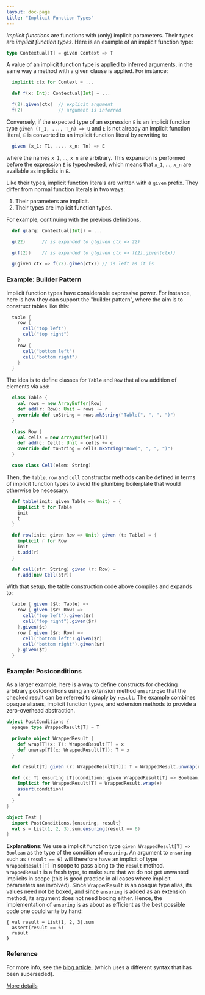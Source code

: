 ```yaml
---
layout: doc-page
title: "Implicit Function Types"
---
```


_Implicit functions_ are functions with (only) implicit parameters.
Their types are _implicit function types_. Here is an example of an implicit function type:
```scala
type Contextual[T] = given Context => T
```
A value of an implicit function type is applied to inferred arguments, in
the same way a method with a given clause is applied. For instance:
```scala
  implicit ctx for Context = ...

  def f(x: Int): Contextual[Int] = ...

  f(2).given(ctx)  // explicit argument
  f(2)             // argument is inferred
```
Conversely, if the expected type of an expression `E` is an implicit function type
`given (T_1, ..., T_n) => U` and `E` is not already an
implicit function literal, `E` is converted to an implicit function literal by rewriting to
```scala
  given (x_1: T1, ..., x_n: Tn) => E
```
where the names `x_1`, ..., `x_n` are arbitrary. This expansion is performed
before the expression `E` is typechecked, which means that `x_1`, ..., `x_n`
are available as implicits in `E`.

Like their types, implicit function literals are written with a `given` prefix. They differ from normal function literals in two ways:

 1. Their parameters are implicit.
 2. Their types are implicit function types.

For example, continuing with the previous definitions,
```scala
  def g(arg: Contextual[Int]) = ...

  g(22)      // is expanded to g(given ctx => 22)

  g(f(2))    // is expanded to g(given ctx => f(2).given(ctx))

  g(given ctx => f(22).given(ctx)) // is left as it is
```
### Example: Builder Pattern

Implicit function types have considerable expressive power. For
instance, here is how they can support the "builder pattern", where
the aim is to construct tables like this:
```scala
  table {
    row {
      cell("top left")
      cell("top right")
    }
    row {
      cell("bottom left")
      cell("bottom right")
    }
  }
```
The idea is to define classes for `Table` and `Row` that allow
addition of elements via `add`:
```scala
  class Table {
    val rows = new ArrayBuffer[Row]
    def add(r: Row): Unit = rows += r
    override def toString = rows.mkString("Table(", ", ", ")")
  }

  class Row {
    val cells = new ArrayBuffer[Cell]
    def add(c: Cell): Unit = cells += c
    override def toString = cells.mkString("Row(", ", ", ")")
  }

  case class Cell(elem: String)
```
Then, the `table`, `row` and `cell` constructor methods can be defined
in terms of implicit function types to avoid the plumbing boilerplate
that would otherwise be necessary.
```scala
  def table(init: given Table => Unit) = {
    implicit t for Table
    init
    t
  }

  def row(init: given Row => Unit) given (t: Table) = {
    implicit r for Row
    init
    t.add(r)
  }

  def cell(str: String) given (r: Row) =
    r.add(new Cell(str))
```
With that setup, the table construction code above compiles and expands to:
```scala
  table { given ($t: Table) =>
    row { given ($r: Row) =>
      cell("top left").given($r)
      cell("top right").given($r)
    }.given($t)
    row { given ($r: Row) =>
      cell("bottom left").given($r)
      cell("bottom right").given($r)
    }.given($t)
  }
```
### Example: Postconditions

As a larger example, here is a way to define constructs for checking arbitrary postconditions using an extension method `ensuring`so that the checked result can be referred to simply by `result`. The example combines opaque aliases, implicit function types, and extension methods to provide a zero-overhead abstraction.

```scala
object PostConditions {
  opaque type WrappedResult[T] = T

  private object WrappedResult {
    def wrap[T](x: T): WrappedResult[T] = x
    def unwrap[T](x: WrappedResult[T]): T = x
  }

  def result[T] given (r: WrappedResult[T]): T = WrappedResult.unwrap(r)

  def (x: T) ensuring [T](condition: given WrappedResult[T] => Boolean): T = {
    implicit for WrappedResult[T] = WrappedResult.wrap(x)
    assert(condition)
    x
  }
}

object Test {
  import PostConditions.{ensuring, result}
  val s = List(1, 2, 3).sum.ensuring(result == 6)
}
```
**Explanations**: We use a implicit function type `given WrappedResult[T] => Boolean`
as the type of the condition of `ensuring`. An argument to `ensuring` such as
`(result == 6)` will therefore have an implicit of type `WrappedResult[T]` in
scope to pass along to the `result` method. `WrappedResult` is a fresh type, to make sure
that we do not get unwanted implicits in scope (this is good practice in all cases
where implicit parameters are involved). Since `WrappedResult` is an opaque type alias, its
values need not be boxed, and since `ensuring` is added as an extension method, its argument
does not need boxing either. Hence, the implementation of `ensuring` is as about as efficient
as the best possible code one could write by hand:

    { val result = List(1, 2, 3).sum
      assert(result == 6)
      result
    }

### Reference

For more info, see the [blog article](https://www.scala-lang.org/blog/2016/12/07/implicit-function-types.html),
(which uses a different syntax that has been superseded).

[More details](./query-types-spec.html)
